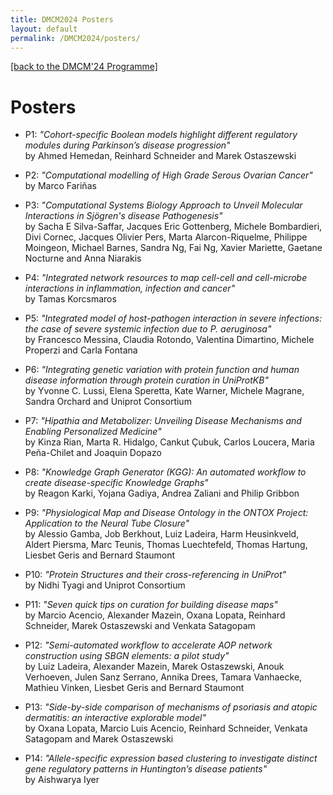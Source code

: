 ```yaml
---
title: DMCM2024 Posters
layout: default
permalink: /DMCM2024/posters/
---
```


[[back to the DMCM'24 Programme]](https://disease-maps.org/DMCM2024/programme/)

# Posters

- P1: *"Cohort-specific Boolean models highlight different regulatory modules during Parkinson’s disease progression"*  
by Ahmed Hemedan, Reinhard Schneider and Marek Ostaszewski

- P2: *"Computational modelling of High Grade Serous Ovarian Cancer"*  
by Marco Fariñas
 
- P3: *"Computational Systems Biology Approach to Unveil Molecular Interactions in Sjögren's disease Pathogenesis"*  
by Sacha E Silva-Saffar, Jacques Eric Gottenberg, Michele Bombardieri, Divi Cornec, Jacques Olivier Pers, Marta Alarcon-Riquelme, Philippe Moingeon, Michael Barnes, Sandra Ng, Fai Ng, Xavier Mariette, Gaetane Nocturne and Anna Niarakis

- P4: *"Integrated network resources to map cell-cell and cell-microbe interactions in inflammation, infection and cancer"*  
by Tamas Korcsmaros
  
- P5: *"Integrated model of host-pathogen interaction in severe infections: the case of severe systemic infection due to P. aeruginosa"*  
by Francesco Messina, Claudia Rotondo, Valentina Dimartino, Michele Properzi and Carla Fontana
  
- P6: *"Integrating genetic variation with protein function and human disease information through protein curation in UniProtKB"*  
by Yvonne C. Lussi, Elena Speretta, Kate Warner, Michele Magrane, Sandra Orchard and Uniprot Consortium
  
- P7: *"Hipathia and Metabolizer: Unveiling Disease Mechanisms and Enabling Personalized Medicine"*  
by Kinza Rian, Marta R. Hidalgo, Cankut Çubuk, Carlos Loucera, Maria Peña-Chilet and Joaquin Dopazo
  
- P8: *"Knowledge Graph Generator (KGG): An automated workflow to create disease-specific Knowledge Graphs"*  
by Reagon Karki, Yojana Gadiya, Andrea Zaliani and Philip Gribbon

- P9: *"Physiological Map and Disease Ontology in the ONTOX Project: Application to the Neural Tube Closure"*  
by Alessio Gamba, Job Berkhout, Luiz Ladeira, Harm Heusinkveld, Aldert Piersma, Marc Teunis, Thomas Luechtefeld, Thomas Hartung, Liesbet Geris and Bernard Staumont

- P10: *"Protein Structures and their cross-referencing in UniProt"*  
by Nidhi Tyagi and Uniprot Consortium
  
- P11: *"Seven quick tips on curation for building disease maps"*  
by Marcio Acencio, Alexander Mazein, Oxana Lopata, Reinhard Schneider, Marek Ostaszewski and Venkata Satagopam
  
- P12: *"Semi-automated workflow to accelerate AOP network construction using SBGN elements: a pilot study"*  
by Luiz Ladeira, Alexander Mazein, Marek Ostaszewski, Anouk Verhoeven, Julen Sanz Serrano, Annika Drees, Tamara Vanhaecke, Mathieu Vinken, Liesbet Geris and Bernard Staumont
  
- P13: *"Side-by-side comparison of mechanisms of psoriasis and atopic dermatitis: an interactive explorable model"*  
by Oxana Lopata, Marcio Luis Acencio, Reinhard Schneider, Venkata Satagopam and Marek Ostaszewski
  
- P14: *"Allele-specific expression based clustering to investigate distinct gene regulatory patterns in Huntington’s disease patients"*  
by Aishwarya Iyer
